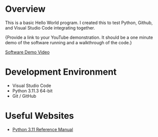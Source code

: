 # Overview

This is a basic Hello World program. I created this to test Python, Github, and Visual Studio Code integrating together.

{Provide a link to your YouTube demonstration.  It should be a one minute demo of the software running and a walkthrough of the code.}

[Software Demo Video](http://youtube.link.goes.here)

# Development Environment

* Visual Studio Code
* Python 3.11.3 64-bit
* Git / GitHub

# Useful Websites

* [Python 3.11 Reference Manual](https://docs.python.org/3.11/)

